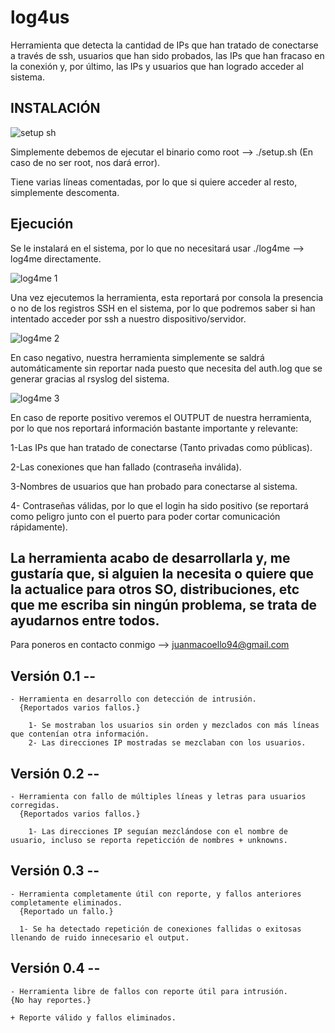 # log4us
Herramienta que detecta la cantidad de IPs que han tratado de conectarse a través de ssh, usuarios que han sido probados, las IPs que han fracaso en la conexión y, por último, las IPs y usuarios que han logrado acceder al sistema.



## INSTALACIÓN ##

![setup sh](https://user-images.githubusercontent.com/92258683/164951383-e515dd1c-c2a7-4d4d-b0ee-7e7706ec6648.png)

Simplemente debemos de ejecutar el binario como root --> ./setup.sh (En caso de no ser root, nos dará error).

Tiene varias líneas comentadas, por lo que si quiere acceder al resto, simplemente descomenta.

## Ejecución ##

Se le instalará en el sistema, por lo que no necesitará usar ./log4me --> log4me directamente.

![log4me 1](https://user-images.githubusercontent.com/92258683/164951407-15d113b4-3a05-4f4b-bdbe-860922adf263.png)

Una vez ejecutemos la herramienta, esta reportará por consola la presencia o no de los registros SSH en el sistema, por lo que podremos saber si han intentado acceder por ssh a nuestro dispositivo/servidor.

![log4me 2](https://user-images.githubusercontent.com/92258683/164951422-0817748c-63d2-4412-b3ff-caa24366a0db.png)

En caso negativo, nuestra herramienta simplemente se saldrá automáticamente sin reportar nada puesto que necesita del auth.log que se generar gracias al rsyslog del sistema.

![log4me 3](https://user-images.githubusercontent.com/92258683/164952612-6538de90-bfba-4847-99df-aa8b4105ae2e.png)



En caso de reporte positivo veremos el OUTPUT de nuestra herramienta, por lo que nos reportará información bastante importante y relevante:

  1-Las IPs que han tratado de conectarse (Tanto privadas como públicas).
  
  2-Las conexiones que han fallado (contraseña inválida).
  
  3-Nombres de usuarios que han probado para conectarse al sistema.
  
  4- Contraseñas válidas, por lo que el login ha sido positivo (se reportará como peligro junto con el puerto para poder cortar comunicación rápidamente).
  
  
  ## La herramienta acabo de desarrollarla y, me gustaría que, si alguien la necesita o quiere que la actualice para otros SO, distribuciones, etc que me escriba sin ningún problema, se trata de ayudarnos entre todos. ##
  
  Para poneros en contacto conmigo --> juanmacoello94@gmail.com
  
  
  ## Versión 0.1 --
    - Herramienta en desarrollo con detección de intrusión.
      {Reportados varios fallos.}
      
        1- Se mostraban los usuarios sin orden y mezclados con más líneas que contenían otra información.
        2- Las direcciones IP mostradas se mezclaban con los usuarios.
        
  ## Versión 0.2 --
    - Herramienta con fallo de múltiples líneas y letras para usuarios corregidas.
      {Reportados varios fallos.}
      
        1- Las direcciones IP seguían mezclándose con el nombre de usuario, incluso se reporta repeticción de nombres + unknowns.
      
  ## Versión 0.3 --
    - Herramienta completamente útil con reporte, y fallos anteriores completamente eliminados.
      {Reportado un fallo.}
      
      1- Se ha detectado repetición de conexiones fallidas o exitosas llenando de ruido innecesario el output.
      
  ## Versión 0.4 --
    - Herramienta libre de fallos con reporte útil para intrusión.
    {No hay reportes.}
    
    + Reporte válido y fallos eliminados.
    
  
  
  
